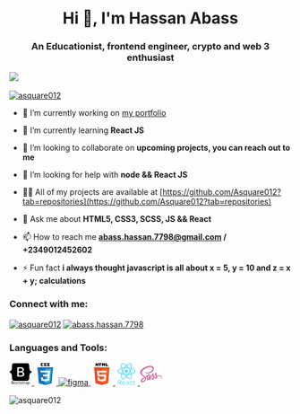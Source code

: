 <h1 align="center">Hi 👋, I'm Hassan Abass</h1>
<h3 align="center">An Educationist, frontend engineer, crypto and web 3 enthusiast</h3>
<img src = "[https://dribbble.com/shots/4948736-UI-Developer/attachments/10687954?mode=media](https://cdn.dribbble.com/users/2131993/screenshots/4948736/media/421d4ed2f3d23c73d64d20963f61f422.gif)">

<p align="left"> <a href="https://twitter.com/asquare012" target="blank"><img src="https://img.shields.io/twitter/follow/asquare012?logo=twitter&style=for-the-badge" alt="asquare012" /></a> </p>

- 🔭 I’m currently working on [my portfolio](https://asquare012.github.io/portfolio)

- 🌱 I’m currently learning **React JS**

- 👯 I’m looking to collaborate on **upcoming projects, you can reach out to me**

- 🤝 I’m looking for help with **node && React JS**

- 👨‍💻 All of my projects are available at [https://github.com/Asquare012?tab=repositories](https://github.com/Asquare012?tab=repositories)

- 💬 Ask me about **HTML5, CSS3, SCSS, JS && React**

- 📫 How to reach me **abass.hassan.7798@gmail.com / +2349012452602**

- ⚡ Fun fact **i always thought javascript is all about x = 5, y = 10 and z = x + y; calculations**

<h3 align="left">Connect with me:</h3>
<p align="left">
<a href="https://twitter.com/asquare012" target="blank"><img align="center" src="https://raw.githubusercontent.com/rahuldkjain/github-profile-readme-generator/master/src/images/icons/Social/twitter.svg" alt="asquare012" height="30" width="40" /></a>
<a href="https://fb.com/abass.hassan.7798" target="blank"><img align="center" src="https://raw.githubusercontent.com/rahuldkjain/github-profile-readme-generator/master/src/images/icons/Social/facebook.svg" alt="abass.hassan.7798" height="30" width="40" /></a>
</p>

<h3 align="left">Languages and Tools:</h3>
<p align="left"> <a href="https://getbootstrap.com" target="_blank" rel="noreferrer"> <img src="https://raw.githubusercontent.com/devicons/devicon/master/icons/bootstrap/bootstrap-plain-wordmark.svg" alt="bootstrap" width="40" height="40"/> </a> <a href="https://www.w3schools.com/css/" target="_blank" rel="noreferrer"> <img src="https://raw.githubusercontent.com/devicons/devicon/master/icons/css3/css3-original-wordmark.svg" alt="css3" width="40" height="40"/> </a> <a href="https://www.figma.com/" target="_blank" rel="noreferrer"> <img src="https://www.vectorlogo.zone/logos/figma/figma-icon.svg" alt="figma" width="40" height="40"/> </a> <a href="https://www.w3.org/html/" target="_blank" rel="noreferrer"> <img src="https://raw.githubusercontent.com/devicons/devicon/master/icons/html5/html5-original-wordmark.svg" alt="html5" width="40" height="40"/> </a> <a href="https://reactjs.org/" target="_blank" rel="noreferrer"> <img src="https://raw.githubusercontent.com/devicons/devicon/master/icons/react/react-original-wordmark.svg" alt="react" width="40" height="40"/> </a> <a href="https://sass-lang.com" target="_blank" rel="noreferrer"> <img src="https://raw.githubusercontent.com/devicons/devicon/master/icons/sass/sass-original.svg" alt="sass" width="40" height="40"/> </a> </p>

<p><img align="center" src="https://github-readme-stats.vercel.app/api/top-langs?username=asquare012&show_icons=true&locale=en&layout=compact" alt="asquare012" /></p>
